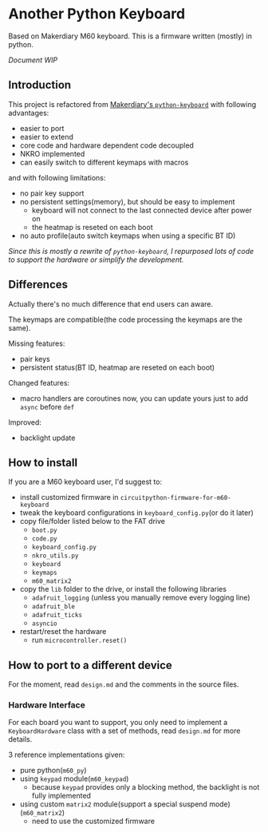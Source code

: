 # Another Python Keyboard

Based on Makerdiary M60 keyboard. This is a firmware written (mostly) in python.

*Document WIP*

## Introduction

This project is refactored from [Makerdiary's `python-keyboard`](https://github.com/makerdiary/python-keyboard) with following advantages:

- easier to port
- easier to extend
- core code and hardware dependent code decoupled
- NKRO implemented
- can easily switch to different keymaps with macros

and with following limitations:

- no pair key support
- no persistent settings(memory), but should be easy to implement
    - keyboard will not connect to the last connected device after power on
    - the heatmap is reseted on each boot
- no auto profile(auto switch keymaps when using a specific BT ID)

*Since this is mostly a rewrite of `python-keyboard`, I repurposed lots of code to support the hardware or simplify the development.*


## Differences

Actually there's no much difference that end users can aware.

The keymaps are compatible(the code processing the keymaps are the same).

Missing features:

- pair keys
- persistent status(BT ID, heatmap are reseted on each boot)

Changed features:

- macro handlers are coroutines now, you can update yours just to add `async` before `def`

Improved:

- backlight update

## How to install

If you are a M60 keyboard user, I'd suggest to:

- install customized firmware in `circuitpython-firmware-for-m60-keyboard`
- tweak the keyboard configurations in `keyboard_config.py`(or do it later)
- copy file/folder listed below to the FAT drive
  - `boot.py`
  - `code.py`
  - `keyboard_config.py`
  - `nkro_utils.py`
  - `keyboard`
  - `keymaps`
  - `m60_matrix2`
- copy the `lib` folder to the drive, or install the following libraries
  - `adafruit_logging` (unless you manually remove every logging line)
  - `adafruit_ble`
  - `adafruit_ticks`
  - `asyncio`
- restart/reset the hardware
  - run `microcontroller.reset()`

## How to port to a different device

For the moment, read `design.md` and the comments in the source files.

### Hardware Interface

For each board you want to support, you only need to implement a `KeyboardHardware` class with a set of methods, read `design.md` for more details.

3 reference implementations given:

- pure python(`m60_py`)
- using `keypad` module(`m60_keypad`)
  - because `keypad` provides only a blocking method, the backlight is not fully implemented
- using custom `matrix2` module(support a special suspend mode)(`m60_matrix2`)
  - need to use the customized firmware

